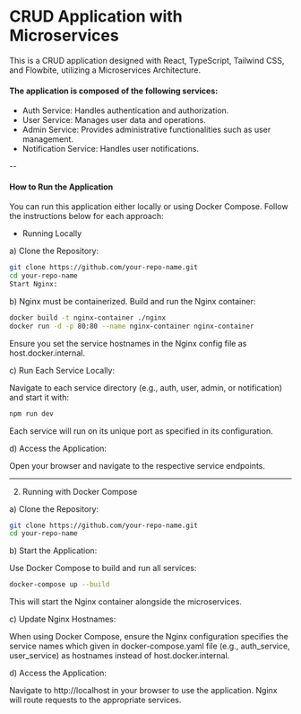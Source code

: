 # CRUD Application with Microservices

This is a CRUD application designed with React, TypeScript, Tailwind CSS, and Flowbite, utilizing a Microservices Architecture.




#### The application is composed of the following services:

- Auth Service: Handles authentication and authorization.
- User Service: Manages user data and operations.
- Admin Service: Provides administrative functionalities such as user management.
- Notification Service: Handles user notifications.

--

#### How to Run the Application

You can run this application either locally or using Docker Compose. Follow the instructions below for each approach:

* Running Locally

a) Clone the Repository:

```bash
git clone https://github.com/your-repo-name.git
cd your-repo-name
Start Nginx:
```
b) Nginx must be containerized. Build and run the Nginx container:

```bash
docker build -t nginx-container ./nginx
docker run -d -p 80:80 --name nginx-container nginx-container
```
Ensure you set the service hostnames in the Nginx config file as host.docker.internal.

c) Run Each Service Locally:

Navigate to each service directory (e.g., auth, user, admin, or notification) and start it with:

```bash
npm run dev
```
Each service will run on its unique port as specified in its configuration.

d) Access the Application:

Open your browser and navigate to the respective service endpoints.


---


2. Running with Docker Compose

a) Clone the Repository:

```bash
git clone https://github.com/your-repo-name.git
cd your-repo-name
```

b) Start the Application:

Use Docker Compose to build and run all services:
```bash
docker-compose up --build
```
This will start the Nginx container alongside the microservices.

c) Update Nginx Hostnames:

When using Docker Compose, ensure the Nginx configuration specifies the service names which given in docker-compose.yaml file 
(e.g., auth_service, user_service) as hostnames instead of host.docker.internal.

d) Access the Application:

Navigate to http://localhost in your browser to use the application. Nginx will route requests to the appropriate services.